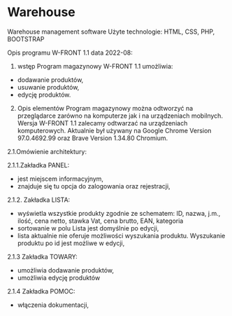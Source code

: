 # Warehouse
Warehouse management software
Użyte technologie: HTML, CSS, PHP, BOOTSTRAP

Opis programu W-FRONT 1.1 data 2022-08:
1. wstęp
Program magazynowy W-FRONT 1.1 umożliwia:
- dodawanie produktów,
- usuwanie produktów,
- edycję produktów.

2. Opis elementów
Program magazynowy można odtworzyć na przeglądarce zarówno na komputerze jak
i na urządzeniach mobilnych. 
Wersja W-FRONT 1.1 zalecamy odtwarzać na urządzeniach komputerowych. 
Aktualnie był używany na Google Chrome Version 97.0.4692.99 oraz Brave Version 1.34.80 Chromium.


2.1.Omówienie architektury:

2.1.1.Zakładka PANEL: 
- jest miejscem informacyjnym,
- znajduje się tu opcja do zalogowania oraz rejestracji,

2.1.2. Zakładka LISTA:
- wyświetla wszystkie produkty zgodnie ze schematem:
ID, nazwa, j.m., ilość, cena netto, stawka Vat, cena brutto, EAN, kategoria
- sortowanie w polu Lista jest domyślnie po edycji,
- lista aktualnie nie oferuje możliwości wyszukania produktu. Wyszukanie produktu po
id jest możliwe w edycji,

2.1.3 Zakładka TOWARY:
- umożliwia dodawanie produktów,
- umożliwia edycję produktów

2.1.4 Zakładka POMOC:
- włączenia dokumentacji,

